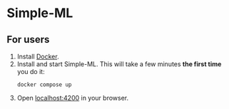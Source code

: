 # Simple-ML

## For users

1. Install [Docker](https://www.docker.com/).
2. Install and start Simple-ML. This will take a few minutes **the first time** you do it:
    ```shell
    docker compose up
    ```
3. Open [localhost:4200](http://localhost:4200) in your browser.
